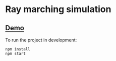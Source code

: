 Ray marching simulation
=======================

## [Demo](https://rhidra.github.io/ray-marching)

To run the project in development:

```shell script
npm install
npm start
```